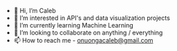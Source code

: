 - 👋 Hi, I’m Caleb
- 👀 I’m interested in API's and data visualization projects
- 🌱 I’m currently learning Machine Learning
- 💜 I’m looking to collaborate on anything / everything
- 📫 How to reach me - onuongacaleb@gmail.com

<!---
cjonuonga/cjonuonga is a ✨ special ✨ repository because its `README.md` (this file) appears on your GitHub profile.
You can click the Preview link to take a look at your changes.
--->
